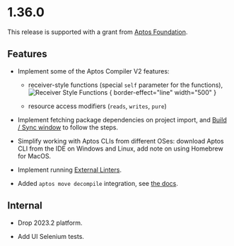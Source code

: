 # 1.36.0

This release is supported with a grant from [Aptos Foundation](https://aptosfoundation.org/).

## Features

* Implement some of the Aptos Compiler V2 features: 
  - receiver-style functions (special `self` parameter for the functions),
    ![Receiver Style Functions](self_method.gif) { border-effect="line" width="500" }
    
  - resource access modifiers (`reads`, `writes`, `pure`)

* Implement fetching package dependencies on project import, and [Build / Sync window](Opening-Loading-Aptos-Projects.md#project-loading) to follow the steps.

* Simplify working with Aptos CLIs from different OSes: download Aptos CLI from the IDE on Windows and Linux, add note on using Homebrew for MacOS.
  
* Implement running [External Linters](Code-Analysis.md#external-linters).

* Added `aptos move decompile` integration, see [the docs](Decompiling.md).

## Internal

* Drop 2023.2 platform.

* Add UI Selenium tests.

